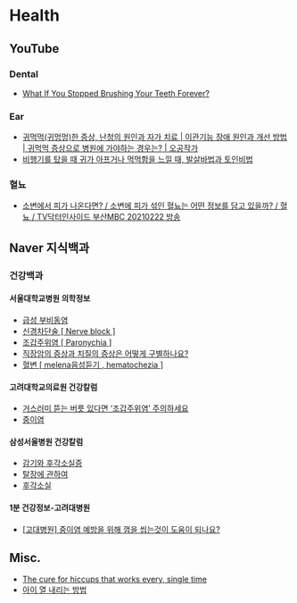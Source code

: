 # Health

## YouTube
### Dental
* [What If You Stopped Brushing Your Teeth Forever?](https://www.youtube.com/watch?v=lqriCSSsMiA)

### Ear
* [귀먹먹(귀멍멍)한 증상, 난청의 원인과 자가 치료 | 이관기능 장애 원인과 개선 방법 | 귀먹먹 증상으로 병원에 가야하는 경우는? | 오공작가](https://www.youtube.com/watch?v=b-8hu-To4Mk)
* [비행기를 탔을 때 귀가 아프거나 먹먹함을 느낄 때, 발살바법과 토인비법](https://www.youtube.com/watch?v=QfbRJRZsbtc)

### 혈뇨
* [소변에서 피가 나온다면? / 소변에 피가 섞인 혈뇨는 어떤 정보를 담고 있을까? / 혈뇨 / TV닥터인사이드 부산MBC 20210222 방송](https://www.youtube.com/watch?v=798p6N_yexw)

## Naver 지식백과
### 건강백과
#### 서울대학교병원 의학정보
* [급성 부비동염](https://terms.naver.com/entry.naver?docId=926738&cid=51007&categoryId=51007)
* [신경차단술 [ Nerve block ]](https://terms.naver.com/entry.naver?docId=6225743&cid=51007&categoryId=51007)
* [조갑주위염 [ Paronychia ]](https://terms.naver.com/entry.naver?docId=6226046&cid=51007&categoryId=51007)
* [직장암의 증상과 치질의 증상은 어떻게 구별하나요?](https://terms.naver.com/entry.naver?docId=2100476&cid=63166&categoryId=51020)
* [혈변 [ melena음성듣기 , hematochezia ]](https://terms.naver.com/entry.naver?docId=927432&cid=51007&categoryId=51007)

#### 고려대학교의료원 건강칼럼
* [거스러미 뜯는 버릇 있다면 ‘조갑주위염’ 주의하세요](https://terms.naver.com/entry.naver?docId=6201309&cid=63166&categoryId=59314)
* [중이염](https://terms.naver.com/entry.naver?docId=5771054&cid=63166&categoryId=59314)

#### 삼성서울병원 건강칼럼
* [감기와 후각소실증](https://terms.naver.com/entry.naver?docId=2102864&cid=63166&categoryId=51019)
* [탈장에 관하여](https://terms.naver.com/entry.naver?docId=2102471&cid=63166&categoryId=51019)
* [후각소실](https://terms.naver.com/entry.naver?docId=927395&cid=51007&categoryId=51007)

#### 1분 건강정보-고려대병원
* [[고대병원] 중이염 예방을 위해 껌을 씹는것이 도움이 되나요?](https://terms.naver.com/entry.naver?docId=5829610&cid=51616&categoryId=65683)

## Misc.
* [The cure for hiccups that works every, single time](https://www.youtube.com/watch?v=Bd5lr1Aj97I)
* [아이 열 내리는 방법](https://www.tylenol.co.kr/children-infants/fever/cool-down-the-fever)
